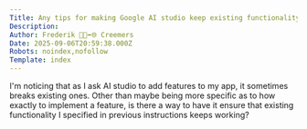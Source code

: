 ```yaml
---
Title: Any tips for making Google AI studio keep existing functionality?
Description: 
Author: Frederik 👨‍💻➡️🌐 Creemers
Date: 2025-09-06T20:59:38.000Z
Robots: noindex,nofollow
Template: index
---
```

<p>I'm noticing that as I ask AI studio to add features to my app, it sometimes breaks existing ones. Other than maybe being more specific as to how exactly to implement a feature, is there a way to have it ensure that existing functionality I specified in previous instructions keeps working?</p>

